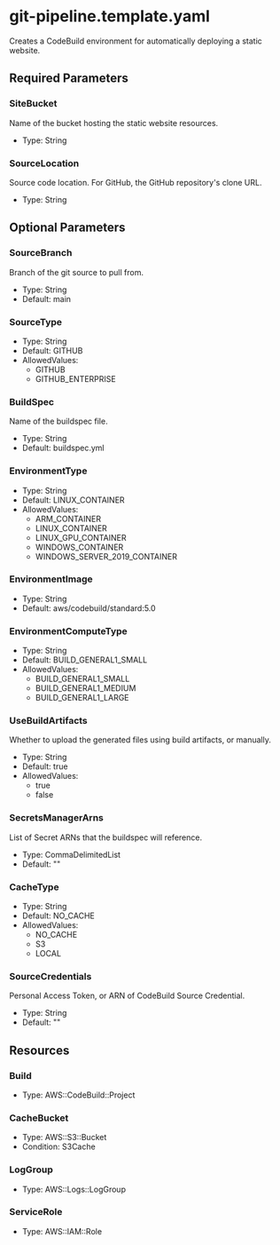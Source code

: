 # git-pipeline.template.yaml

Creates a CodeBuild environment for automatically deploying a static website.

## Required Parameters

### SiteBucket

Name of the bucket hosting the static website resources.

- Type: String

### SourceLocation

Source code location. For GitHub, the GitHub repository's clone URL.

- Type: String

## Optional Parameters

### SourceBranch

Branch of the git source to pull from.

- Type: String
- Default: main

### SourceType

- Type: String
- Default: GITHUB
- AllowedValues:
  - GITHUB
  - GITHUB_ENTERPRISE

### BuildSpec

Name of the buildspec file.

- Type: String
- Default: buildspec.yml

### EnvironmentType

- Type: String
- Default: LINUX_CONTAINER
- AllowedValues:
  - ARM_CONTAINER
  - LINUX_CONTAINER
  - LINUX_GPU_CONTAINER
  - WINDOWS_CONTAINER
  - WINDOWS_SERVER_2019_CONTAINER

### EnvironmentImage

- Type: String
- Default: aws/codebuild/standard:5.0

### EnvironmentComputeType

- Type: String
- Default: BUILD_GENERAL1_SMALL
- AllowedValues:
  - BUILD_GENERAL1_SMALL
  - BUILD_GENERAL1_MEDIUM
  - BUILD_GENERAL1_LARGE

### UseBuildArtifacts

Whether to upload the generated files using build artifacts, or manually.

- Type: String
- Default: true
- AllowedValues:
  - true
  - false

### SecretsManagerArns

List of Secret ARNs that the buildspec will reference.

- Type: CommaDelimitedList
- Default: ""

### CacheType

- Type: String
- Default: NO_CACHE
- AllowedValues:
  - NO_CACHE
  - S3
  - LOCAL

### SourceCredentials

Personal Access Token, or ARN of CodeBuild Source Credential.

- Type: String
- Default: ""

## Resources

### Build

- Type: AWS::CodeBuild::Project

### CacheBucket

- Type: AWS::S3::Bucket
- Condition: S3Cache

### LogGroup

- Type: AWS::Logs::LogGroup

### ServiceRole

- Type: AWS::IAM::Role